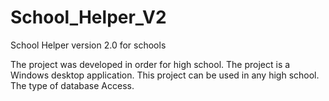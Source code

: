 # School_Helper_V2
School Helper version 2.0 for schools

The project was developed in order for high school. 
The project is a Windows desktop application.
This project can be used in any high school. 
The type of database Access.
